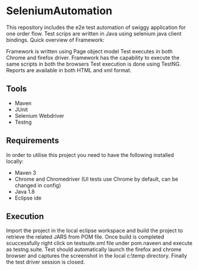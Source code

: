 # SeleniumAutomation
This repository includes the e2e test automation of swiggy application for one order flow. Test scrips are written in Java using selenium java client bindings.
Quick overview of Framework:

Framework is written using Page object model
Test executes in both Chrome and firefox driver. Framework has the capability to execute the same scripts in both the browsers
Test execution is done using TestNG. Reports are available in both HTML and xml format.

## Tools
* Maven
* JUnit
* Selenium Webdriver
* Testng

## Requirements

In order to utilise this project you need to have the following installed locally:

* Maven 3
* Chrome and Chromedriver (UI tests use Chrome by default, can be changed in config)
* Java 1.8
* Eclipse ide

## Execution

Import the project in the local eclipse workspace and build the project to retrieve the related JARS from POM file. Once build is completed scuccessfully right click on testsuite.xml file under pom.naveen and execute as testng.suite.
 Test should automatically launch the firefox and chrome browser and captures the screenshot in the local c:\\temp directory. Finally the test driver session is closed.




